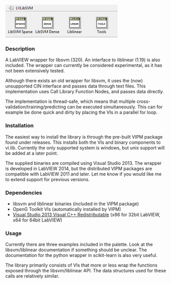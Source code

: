 ![Palette](./Palette.png)

### Description
A LabVIEW wrapper for libsvm (320). An interface to liblinear (1.19) is also included.
The wrapper can currently be considered experimental, as it has not been extensively tested.

Although there exists an old wrapper for libsvm, it uses the (now) unsupported CIN interface and passes data through text files. This implementation uses Call Library Function Nodes, and passes data directly.

The implementation is thread-safe, which means that multiple cross-validation/training/predicting can be executed simultaneously. This can for example be done quick and dirty by placing the VIs in a parallel for loop.

### Installation
The easiest way to install the library is through the pre-built VIPM package found under releases.
This installs both the VIs and binary components to vi.lib. 
Currently the only supported system is windows, but unix support will be added at a later point.

The supplied binaries are compiled using Visual Studio 2013.
The wrapper is developed in LabVIEW 2014, but the distributed VIPM packages are compatible with LabVIEW 2011 and later.
Let me know if you would like me to extend support for previous versions.

### Dependencies
* libsvm and liblinear binaries (included in the VIPM package)
* OpenG Toolkit VIs (automatically installed by VIPM)
* [Visual Studio 2013 Visual C++ Redistributable](http://www.microsoft.com/en-us/download/details.aspx?id=40784) (x86 for 32bit LabVIEW, x64 for 64bit LabVIEW)


### Usage
Currently there are three examples included in the palette.
Look at the libsvm/liblinear documentation if something should be unclear. 
The documentation for the python wrapper in scikit-learn is also very useful.

The library primarily consists of VIs that more or less wrap the functions exposed through the libsvm/liblinear API.
The data structures used for these calls are relatively similar.

